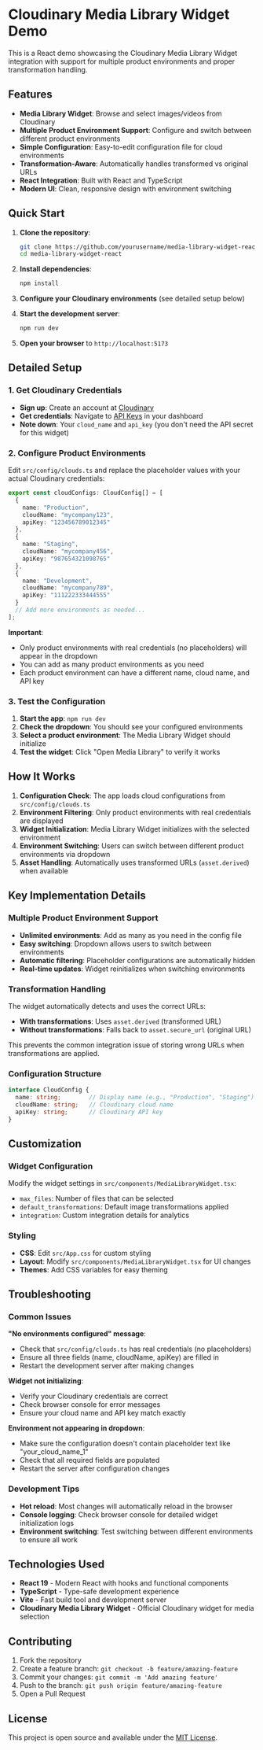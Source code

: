 # Cloudinary Media Library Widget Demo

This is a React demo showcasing the Cloudinary Media Library Widget integration with support for multiple product environments and proper transformation handling.

## Features

- **Media Library Widget**: Browse and select images/videos from Cloudinary
- **Multiple Product Environment Support**: Configure and switch between different product environments
- **Simple Configuration**: Easy-to-edit configuration file for cloud environments
- **Transformation-Aware**: Automatically handles transformed vs original URLs
- **React Integration**: Built with React and TypeScript
- **Modern UI**: Clean, responsive design with environment switching

## Quick Start

1. **Clone the repository**:
   ```bash
   git clone https://github.com/yourusername/media-library-widget-react.git
   cd media-library-widget-react
   ```

2. **Install dependencies**:
   ```bash
   npm install
   ```

3. **Configure your Cloudinary environments** (see detailed setup below)

4. **Start the development server**:
   ```bash
   npm run dev
   ```

5. **Open your browser** to `http://localhost:5173`

## Detailed Setup

### 1. Get Cloudinary Credentials

- **Sign up**: Create an account at [Cloudinary](https://cloudinary.com/)
- **Get credentials**: Navigate to [API Keys](https://console.cloudinary.com/app/settings/api-keys) in your dashboard
- **Note down**: Your `cloud_name` and `api_key` (you don't need the API secret for this widget)

### 2. Configure Product Environments

Edit `src/config/clouds.ts` and replace the placeholder values with your actual Cloudinary credentials:

```typescript
export const cloudConfigs: CloudConfig[] = [
  {
    name: "Production",
    cloudName: "mycompany123",
    apiKey: "123456789012345"
  },
  {
    name: "Staging",
    cloudName: "mycompany456", 
    apiKey: "987654321098765"
  },
  {
    name: "Development",
    cloudName: "mycompany789",
    apiKey: "111222333444555"
  }
  // Add more environments as needed...
];
```

**Important**: 
- Only product environments with real credentials (no placeholders) will appear in the dropdown
- You can add as many product environments as you need
- Each product environment can have a different name, cloud name, and API key

### 3. Test the Configuration

1. **Start the app**: `npm run dev`
2. **Check the dropdown**: You should see your configured environments
3. **Select a product environment**: The Media Library Widget should initialize
4. **Test the widget**: Click "Open Media Library" to verify it works

## How It Works

1. **Configuration Check**: The app loads cloud configurations from `src/config/clouds.ts`
2. **Environment Filtering**: Only product environments with real credentials are displayed
3. **Widget Initialization**: Media Library Widget initializes with the selected environment
4. **Environment Switching**: Users can switch between different product environments via dropdown
5. **Asset Handling**: Automatically uses transformed URLs (`asset.derived`) when available

## Key Implementation Details

### Multiple Product Environment Support
- **Unlimited environments**: Add as many as you need in the config file
- **Easy switching**: Dropdown allows users to switch between environments
- **Automatic filtering**: Placeholder configurations are automatically hidden
- **Real-time updates**: Widget reinitializes when switching environments

### Transformation Handling
The widget automatically detects and uses the correct URLs:
- **With transformations**: Uses `asset.derived` (transformed URL)
- **Without transformations**: Falls back to `asset.secure_url` (original URL)

This prevents the common integration issue of storing wrong URLs when transformations are applied.

### Configuration Structure
```typescript
interface CloudConfig {
  name: string;        // Display name (e.g., "Production", "Staging")
  cloudName: string;   // Cloudinary cloud name
  apiKey: string;      // Cloudinary API key
}
```

## Customization

### Widget Configuration
Modify the widget settings in `src/components/MediaLibraryWidget.tsx`:
- `max_files`: Number of files that can be selected
- `default_transformations`: Default image transformations applied
- `integration`: Custom integration details for analytics

### Styling
- **CSS**: Edit `src/App.css` for custom styling
- **Layout**: Modify `src/components/MediaLibraryWidget.tsx` for UI changes
- **Themes**: Add CSS variables for easy theming

## Troubleshooting

### Common Issues

**"No environments configured" message**:
- Check that `src/config/clouds.ts` has real credentials (no placeholders)
- Ensure all three fields (name, cloudName, apiKey) are filled in
- Restart the development server after making changes

**Widget not initializing**:
- Verify your Cloudinary credentials are correct
- Check browser console for error messages
- Ensure your cloud name and API key match exactly

**Environment not appearing in dropdown**:
- Make sure the configuration doesn't contain placeholder text like "your_cloud_name_1"
- Check that all required fields are populated
- Restart the server after configuration changes

### Development Tips

- **Hot reload**: Most changes will automatically reload in the browser
- **Console logging**: Check browser console for detailed widget initialization logs
- **Environment switching**: Test switching between different environments to ensure all work

## Technologies Used

- **React 19** - Modern React with hooks and functional components
- **TypeScript** - Type-safe development experience
- **Vite** - Fast build tool and development server
- **Cloudinary Media Library Widget** - Official Cloudinary widget for media selection

## Contributing

1. Fork the repository
2. Create a feature branch: `git checkout -b feature/amazing-feature`
3. Commit your changes: `git commit -m 'Add amazing feature'`
4. Push to the branch: `git push origin feature/amazing-feature`
5. Open a Pull Request

## License

This project is open source and available under the [MIT License](LICENSE).
